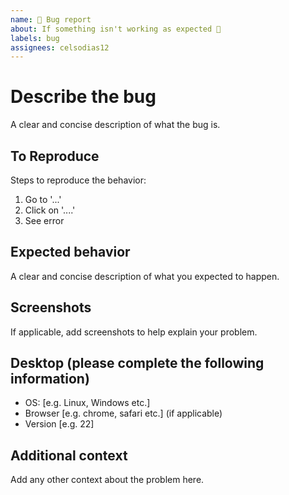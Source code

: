 ```yaml
---
name: 🐞 Bug report
about: If something isn't working as expected 🤔
labels: bug
assignees: celsodias12
---
```


# Describe the bug

A clear and concise description of what the bug is.

## To Reproduce

Steps to reproduce the behavior:

1. Go to '...'
2. Click on '....'
3. See error

## Expected behavior

A clear and concise description of what you expected to happen.

## Screenshots

If applicable, add screenshots to help explain your problem.

## Desktop (please complete the following information)

- OS: [e.g. Linux, Windows etc.]
- Browser [e.g. chrome, safari etc.] (if applicable)
- Version [e.g. 22]

## Additional context

Add any other context about the problem here.
